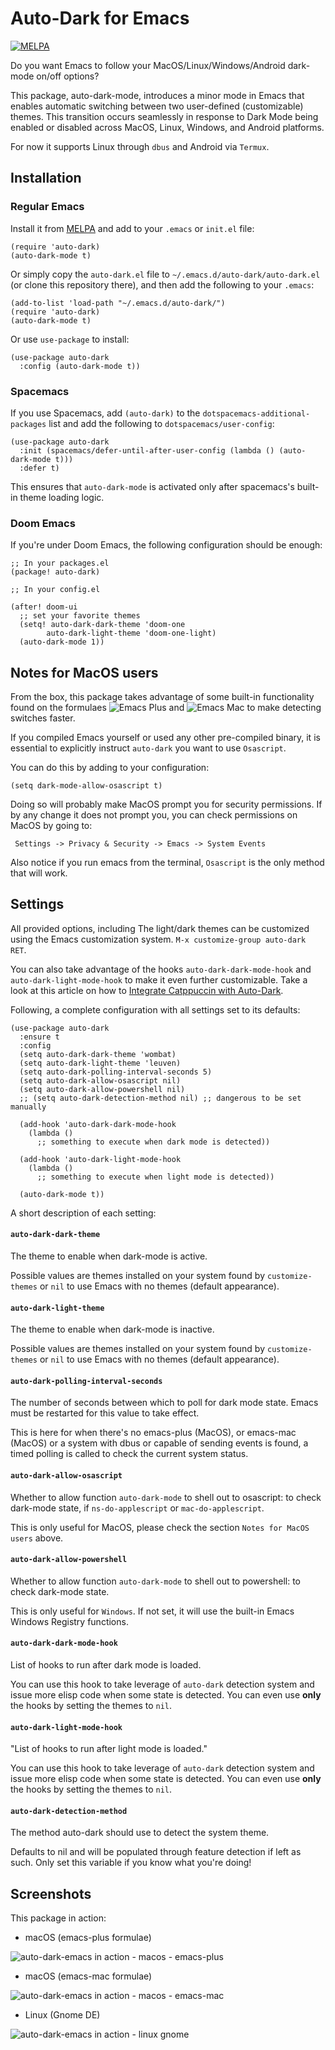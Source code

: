 # Auto-Dark for Emacs


[![MELPA](https://melpa.org/packages/auto-dark-badge.svg)](https://melpa.org/#/auto-dark)


Do you want Emacs to follow your MacOS/Linux/Windows/Android dark-mode on/off
options?


This package, auto-dark-mode, introduces a minor mode in Emacs that
enables automatic switching between two user-defined (customizable)
themes. This transition occurs seamlessly in response to Dark Mode
being enabled or disabled across MacOS, Linux, Windows, and Android
platforms.


For now it supports Linux through `dbus` and Android via `Termux`.


## Installation

### Regular Emacs

Install it from [MELPA](https://melpa.org/#/auto-dark) and add to your
`.emacs` or `init.el` file:


```emacs-lisp
(require 'auto-dark)
(auto-dark-mode t)
```


Or simply copy the `auto-dark.el` file to
`~/.emacs.d/auto-dark/auto-dark.el` (or clone this repository there),
and then add the following to your `.emacs`:


```emacs-lisp
(add-to-list 'load-path "~/.emacs.d/auto-dark/")
(require 'auto-dark)
(auto-dark-mode t)
```

Or use `use-package` to install:


```emacs-lisp
(use-package auto-dark
  :config (auto-dark-mode t))
```


### Spacemacs

If you use Spacemacs, add `(auto-dark)` to the
`dotspacemacs-additional-packages` list and add the following to
`dotspacemacs/user-config`:


```emacs-lisp
(use-package auto-dark
  :init (spacemacs/defer-until-after-user-config (lambda () (auto-dark-mode t)))
  :defer t)
```

This ensures that `auto-dark-mode` is activated only after spacemacs's
built-in theme loading logic.


### Doom Emacs

If you're under Doom Emacs, the following configuration should be
enough:


```emacs-lisp
;; In your packages.el
(package! auto-dark)

;; In your config.el

(after! doom-ui
  ;; set your favorite themes
  (setq! auto-dark-dark-theme 'doom-one
        auto-dark-light-theme 'doom-one-light)
  (auto-dark-mode 1))
```


## Notes for MacOS users

From the box, this package takes advantage of some built-in functionality found
on the formulaes ![Emacs Plus](https://github.com/d12frosted/homebrew-emacs-plus) 
and ![Emacs Mac](https://github.com/railwaycat/homebrew-emacsmacport?tab=readme-ov-file)
to make detecting switches faster.


If you compiled Emacs yourself or used any other pre-compiled binary,
it is essential to explicitly instruct `auto-dark` you want to use
`Osascript`.


You can do this by adding to your configuration:


```emacs-lisp
(setq dark-mode-allow-osascript t)
```


Doing so will probably make MacOS prompt you for security permissions.
If by any change it does not prompt you, you can check permissions on MacOS
by going to:


```
 Settings -> Privacy & Security -> Emacs -> System Events 
```


Also notice if you run emacs from  the terminal, `Osascript` is the only method that
will work.


## Settings

All provided options, including The light/dark themes can be
customized using the Emacs customization system. `M-x customize-group auto-dark RET`.


You can also take advantage of the hooks `auto-dark-dark-mode-hook`
and `auto-dark-light-mode-hook` to make it even further
customizable. Take a look at this article on how to [Integrate
Catppuccin with
Auto-Dark](https://www.rahuljuliato.com/posts/auto-dark-catppuccin).


Following, a complete configuration with all settings set to its defaults:

```emacs-lisp
(use-package auto-dark
  :ensure t
  :config 
  (setq auto-dark-dark-theme 'wombat)
  (setq auto-dark-light-theme 'leuven)
  (setq auto-dark-polling-interval-seconds 5)
  (setq auto-dark-allow-osascript nil)
  (setq auto-dark-allow-powershell nil)
  ;; (setq auto-dark-detection-method nil) ;; dangerous to be set manually

  (add-hook 'auto-dark-dark-mode-hook
    (lambda ()
      ;; something to execute when dark mode is detected))

  (add-hook 'auto-dark-light-mode-hook
    (lambda ()
      ;; something to execute when light mode is detected))

  (auto-dark-mode t))
```


A short description of each setting:


#### `auto-dark-dark-theme`

The theme to enable when dark-mode is active.


Possible values are themes installed on your system found by
`customize-themes` or `nil` to use Emacs with no themes (default
appearance).


#### `auto-dark-light-theme`

The theme to enable when dark-mode is inactive.


Possible values are themes installed on your system found by
`customize-themes` or `nil` to use Emacs with no themes (default
appearance).


#### `auto-dark-polling-interval-seconds`

The number of seconds between which to poll for dark mode state.
Emacs must be restarted for this value to take effect.


This is here for when there's no emacs-plus (MacOS), or emacs-mac
(MacOS) or a system with dbus or capable of sending events is found, a
timed polling is called to check the current system status.


#### `auto-dark-allow-osascript`

Whether to allow function `auto-dark-mode` to shell out to osascript:
to check dark-mode state, if `ns-do-applescript` or `mac-do-applescript`.


This is only useful for MacOS, please check the section `Notes for
MacOS users` above.


#### `auto-dark-allow-powershell`

Whether to allow function `auto-dark-mode` to shell out to powershell:
to check dark-mode state.


This is only useful for `Windows`. If not set, it will use the built-in Emacs
Windows Registry functions.


#### `auto-dark-dark-mode-hook`

List of hooks to run after dark mode is loaded.


You can use this hook to take leverage of `auto-dark` detection system and
issue more elisp code when some state is detected. You can even use **only** the
hooks by setting the themes to `nil`.


#### `auto-dark-light-mode-hook`

"List of hooks to run after light mode is loaded."


You can use this hook to take leverage of `auto-dark` detection system and
issue more elisp code when some state is detected. You can even use **only** the
hooks by setting the themes to `nil`.


#### `auto-dark-detection-method`

The method auto-dark should use to detect the system theme.


Defaults to nil and will be populated through feature detection
if left as such. Only set this variable if you know what you're
doing!


## Screenshots

This package in action:

- macOS (emacs-plus formulae)

![auto-dark-emacs in action - macos - emacs-plus](images/demo_emacs_plus.gif)

- macOS (emacs-mac formulae)

![auto-dark-emacs in action - macos - emacs-mac](images/demo_emacs_mac.gif)

- Linux (Gnome DE)

![auto-dark-emacs in action - linux gnome](images/demo_gnome.gif)

